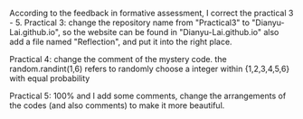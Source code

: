 According to the feedback in formative assessment, I correct the practical 3 - 5.
Practical 3:
change the repository name from "Practical3" to "Dianyu-Lai.github.io", so the website can be found in "Dianyu-Lai.github.io"
also add a file named "Reflection", and put it into the right place.

Practical 4:
change the comment of the mystery code. 
the random.randint(1,6) refers to randomly choose a integer within {1,2,3,4,5,6} with equal probability

Practical 5:
100% and I add some comments, change the arrangements of the codes (and also comments) to make it more beautiful.
